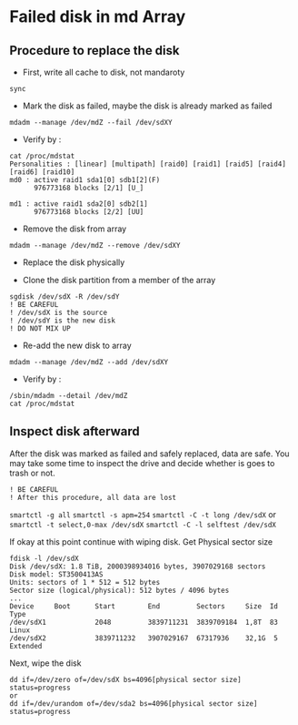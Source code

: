 # Failed disk in md Array

## Procedure to replace the disk
- First, write all cache to disk, not mandaroty

`sync`

- Mark the disk as failed, maybe the disk is already marked as failed

`mdadm --manage /dev/mdZ --fail /dev/sdXY`

- Verify by :
```
cat /proc/mdstat
Personalities : [linear] [multipath] [raid0] [raid1] [raid5] [raid4] [raid6] [raid10]
md0 : active raid1 sda1[0] sdb1[2](F)
      976773168 blocks [2/1] [U_]

md1 : active raid1 sda2[0] sdb2[1]
      976773168 blocks [2/2] [UU]
```

- Remove the disk from array

`mdadm --manage /dev/mdZ --remove /dev/sdXY`

- Replace the disk physically

- Clone the disk partition from a member of the array
```
sgdisk /dev/sdX -R /dev/sdY 
! BE CAREFUL
! /dev/sdX is the source
! /dev/sdY is the new disk
! DO NOT MIX UP
```

- Re-add the new disk to array

`mdadm --manage /dev/mdZ --add /dev/sdXY`

- Verify by :
```
/sbin/mdadm --detail /dev/mdZ
cat /proc/mdstat
```


## Inspect disk afterward
After the disk was marked as failed and safely replaced, data are safe.
You may take some time to inspect the drive and decide whether is goes to trash or not.

```
! BE CAREFUL
! After this procedure, all data are lost
```

`smartctl -g all`
`smartctl -s apm=254`
`smartctl -C -t long /dev/sdX` or `smartctl -t select,0-max /dev/sdX`
`smartctl -C -l selftest /dev/sdX`

If okay at this point continue with wiping disk.
Get Physical sector size
```
fdisk -l /dev/sdX
Disk /dev/sdX: 1.8 TiB, 2000398934016 bytes, 3907029168 sectors
Disk model: ST3500413AS
Units: sectors of 1 * 512 = 512 bytes
Sector size (logical/physical): 512 bytes / 4096 bytes
...
Device     Boot      Start        End         Sectors     Size  Id Type
/dev/sdX1            2048         3839711231  3839709184  1,8T  83 Linux
/dev/sdX2            3839711232   3907029167  67317936    32,1G  5 Extended
```

Next, wipe the disk
```
dd if=/dev/zero of=/dev/sdX bs=4096[physical sector size] status=progress
or
dd if=/dev/urandom of=/dev/sda2 bs=4096[physical sector size] status=progress
```
